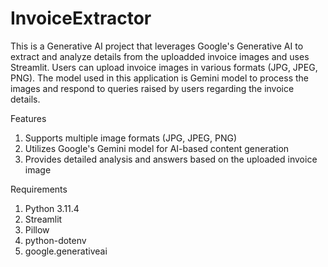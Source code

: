 # InvoiceExtractor

This is a Generative AI project that leverages Google's Generative AI to extract and analyze details from the uploadded invoice images and uses Streamlit. Users can upload invoice images in various formats (JPG, JPEG, PNG). The model used in this application is Gemini model to process the images and respond to queries raised by users regarding the invoice details.

Features
1. Supports multiple image formats (JPG, JPEG, PNG)
2. Utilizes Google's Gemini model for AI-based content generation
3. Provides detailed analysis and answers based on the uploaded invoice image

Requirements
1. Python 3.11.4
2. Streamlit
3. Pillow
4. python-dotenv
5. google.generativeai
